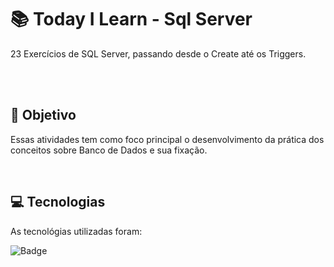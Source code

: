 # 


# :books: Today I Learn - Sql Server
<p>23 Exercícios de SQL Server, passando desde o Create até os Triggers.</p>

<br>
<br>

## :blue_book: Objetivo

Essas atividades tem como foco principal o desenvolvimento da prática dos conceitos sobre Banco de Dados e sua fixação.

<br>

## :computer: Tecnologias

As tecnológias utilizadas foram:

![Badge](https://img.shields.io/static/v1?label=&message=SQLServer&color=808080&style=for-the-badge)

